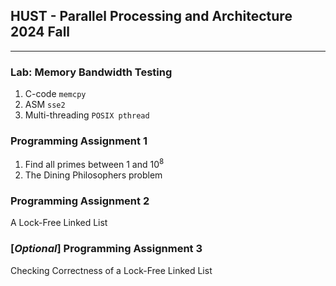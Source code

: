 ## HUST - Parallel Processing and Architecture 2024 Fall

---

### Lab: Memory Bandwidth Testing

1. C-code `memcpy`
2. ASM `sse2`
3. Multi-threading `POSIX pthread`

### Programming Assignment 1

1. Find all primes between $1$ and $10^{8}$
2. The Dining Philosophers problem

### Programming Assignment 2

A Lock-Free Linked List

### [*Optional*] Programming Assignment 3

Checking Correctness of a Lock-Free Linked List